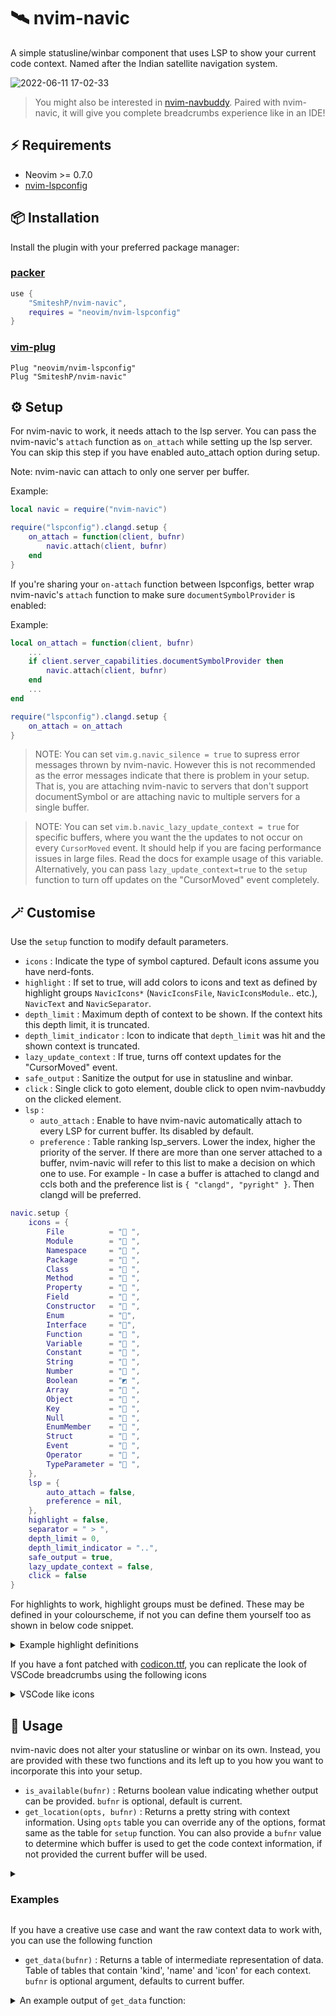 # 🛰️ nvim-navic

A simple statusline/winbar component that uses LSP to show your current code context.
Named after the Indian satellite navigation system.

![2022-06-11 17-02-33](https://user-images.githubusercontent.com/43147494/173186210-c8d689ad-1f8a-43cf-8125-127c7bd5be35.gif)

>You might also be interested in [nvim-navbuddy](https://github.com/SmiteshP/nvim-navbuddy). Paired with nvim-navic, it will give you complete breadcrumbs experience like in an IDE!

## ⚡️ Requirements

* Neovim >= 0.7.0
* [nvim-lspconfig](https://github.com/neovim/nvim-lspconfig)

## 📦 Installation

Install the plugin with your preferred package manager:

### [packer](https://github.com/wbthomason/packer.nvim)

```lua
use {
    "SmiteshP/nvim-navic",
    requires = "neovim/nvim-lspconfig"
}
```

### [vim-plug](https://github.com/junegunn/vim-plug)

```vim
Plug "neovim/nvim-lspconfig"
Plug "SmiteshP/nvim-navic"
```

## ⚙️ Setup

For nvim-navic to work, it needs attach to the lsp server. You can pass the nvim-navic's `attach` function as `on_attach` while setting up the lsp server. You can skip this step if you have enabled auto_attach option during setup.

Note: nvim-navic can attach to only one server per buffer.

Example:
```lua
local navic = require("nvim-navic")

require("lspconfig").clangd.setup {
    on_attach = function(client, bufnr)
        navic.attach(client, bufnr)
    end
}
```

If you're sharing your `on-attach` function between lspconfigs, better wrap nvim-navic's `attach` function to make sure `documentSymbolProvider` is enabled:

Example:
```lua
local on_attach = function(client, bufnr)
    ...
    if client.server_capabilities.documentSymbolProvider then
        navic.attach(client, bufnr)
    end
    ...
end

require("lspconfig").clangd.setup {
    on_attach = on_attach
}
```

>NOTE: You can set `vim.g.navic_silence = true` to supress error messages thrown by nvim-navic. However this is not recommended as the error messages indicate that there is problem in your setup. That is, you are attaching nvim-navic to servers that don't support documentSymbol or are attaching navic to multiple servers for a single buffer.

>NOTE: You can set `vim.b.navic_lazy_update_context = true` for specific buffers, where you want the the updates to not occur on every `CursorMoved` event. It should help if you are facing performance issues in large files. Read the docs for example usage of this variable. Alternatively, you can pass `lazy_update_context=true` to the `setup` function to turn off updates on the "CursorMoved" event completely.

## 🪄 Customise

Use the `setup` function to modify default parameters.

* `icons` : Indicate the type of symbol captured. Default icons assume you have nerd-fonts.
* `highlight` : If set to true, will add colors to icons and text as defined by highlight groups `NavicIcons*` (`NavicIconsFile`, `NavicIconsModule`.. etc.), `NavicText` and `NavicSeparator`.
* `depth_limit` : Maximum depth of context to be shown. If the context hits this depth limit, it is truncated.
* `depth_limit_indicator` : Icon to indicate that `depth_limit` was hit and the shown context is truncated.
* `lazy_update_context` : If true, turns off context updates for the "CursorMoved" event.
* `safe_output` : Sanitize the output for use in statusline and winbar.
* `click` : Single click to goto element, double click to open nvim-navbuddy on the clicked element.
* `lsp` :
    * `auto_attach` : Enable to have nvim-navic automatically attach to every LSP for current buffer. Its disabled by default.
    * `preference` : Table ranking lsp_servers. Lower the index, higher the priority of the server. If there are more than one server attached to a buffer, nvim-navic will refer to this list to make a decision on which one to use. For example - In case a buffer is attached to clangd and ccls both and the preference list is `{ "clangd", "pyright" }`. Then clangd will be preferred.

```lua
navic.setup {
    icons = {
        File          = "󰈙 ",
        Module        = " ",
        Namespace     = "󰌗 ",
        Package       = " ",
        Class         = "󰌗 ",
        Method        = "󰆧 ",
        Property      = " ",
        Field         = " ",
        Constructor   = " ",
        Enum          = "󰕘",
        Interface     = "󰕘",
        Function      = "󰊕 ",
        Variable      = "󰆧 ",
        Constant      = "󰏿 ",
        String        = "󰀬 ",
        Number        = "󰎠 ",
        Boolean       = "◩ ",
        Array         = "󰅪 ",
        Object        = "󰅩 ",
        Key           = "󰌋 ",
        Null          = "󰟢 ",
        EnumMember    = " ",
        Struct        = "󰌗 ",
        Event         = " ",
        Operator      = "󰆕 ",
        TypeParameter = "󰊄 ",
    },
    lsp = {
        auto_attach = false,
        preference = nil,
    },
    highlight = false,
    separator = " > ",
    depth_limit = 0,
    depth_limit_indicator = "..",
    safe_output = true,
    lazy_update_context = false,
    click = false
}

```

For highlights to work, highlight groups must be defined. These may be defined in your colourscheme, if not you can define them yourself too as shown in below code snippet.

<details>
<summary>Example highlight definitions</summary>

```lua
vim.api.nvim_set_hl(0, "NavicIconsFile",          {default = true, bg = "#000000", fg = "#ffffff"})
vim.api.nvim_set_hl(0, "NavicIconsModule",        {default = true, bg = "#000000", fg = "#ffffff"})
vim.api.nvim_set_hl(0, "NavicIconsNamespace",     {default = true, bg = "#000000", fg = "#ffffff"})
vim.api.nvim_set_hl(0, "NavicIconsPackage",       {default = true, bg = "#000000", fg = "#ffffff"})
vim.api.nvim_set_hl(0, "NavicIconsClass",         {default = true, bg = "#000000", fg = "#ffffff"})
vim.api.nvim_set_hl(0, "NavicIconsMethod",        {default = true, bg = "#000000", fg = "#ffffff"})
vim.api.nvim_set_hl(0, "NavicIconsProperty",      {default = true, bg = "#000000", fg = "#ffffff"})
vim.api.nvim_set_hl(0, "NavicIconsField",         {default = true, bg = "#000000", fg = "#ffffff"})
vim.api.nvim_set_hl(0, "NavicIconsConstructor",   {default = true, bg = "#000000", fg = "#ffffff"})
vim.api.nvim_set_hl(0, "NavicIconsEnum",          {default = true, bg = "#000000", fg = "#ffffff"})
vim.api.nvim_set_hl(0, "NavicIconsInterface",     {default = true, bg = "#000000", fg = "#ffffff"})
vim.api.nvim_set_hl(0, "NavicIconsFunction",      {default = true, bg = "#000000", fg = "#ffffff"})
vim.api.nvim_set_hl(0, "NavicIconsVariable",      {default = true, bg = "#000000", fg = "#ffffff"})
vim.api.nvim_set_hl(0, "NavicIconsConstant",      {default = true, bg = "#000000", fg = "#ffffff"})
vim.api.nvim_set_hl(0, "NavicIconsString",        {default = true, bg = "#000000", fg = "#ffffff"})
vim.api.nvim_set_hl(0, "NavicIconsNumber",        {default = true, bg = "#000000", fg = "#ffffff"})
vim.api.nvim_set_hl(0, "NavicIconsBoolean",       {default = true, bg = "#000000", fg = "#ffffff"})
vim.api.nvim_set_hl(0, "NavicIconsArray",         {default = true, bg = "#000000", fg = "#ffffff"})
vim.api.nvim_set_hl(0, "NavicIconsObject",        {default = true, bg = "#000000", fg = "#ffffff"})
vim.api.nvim_set_hl(0, "NavicIconsKey",           {default = true, bg = "#000000", fg = "#ffffff"})
vim.api.nvim_set_hl(0, "NavicIconsNull",          {default = true, bg = "#000000", fg = "#ffffff"})
vim.api.nvim_set_hl(0, "NavicIconsEnumMember",    {default = true, bg = "#000000", fg = "#ffffff"})
vim.api.nvim_set_hl(0, "NavicIconsStruct",        {default = true, bg = "#000000", fg = "#ffffff"})
vim.api.nvim_set_hl(0, "NavicIconsEvent",         {default = true, bg = "#000000", fg = "#ffffff"})
vim.api.nvim_set_hl(0, "NavicIconsOperator",      {default = true, bg = "#000000", fg = "#ffffff"})
vim.api.nvim_set_hl(0, "NavicIconsTypeParameter", {default = true, bg = "#000000", fg = "#ffffff"})
vim.api.nvim_set_hl(0, "NavicText",               {default = true, bg = "#000000", fg = "#ffffff"})
vim.api.nvim_set_hl(0, "NavicSeparator",          {default = true, bg = "#000000", fg = "#ffffff"})
```
</details>

If you have a font patched with [codicon.ttf](https://github.com/microsoft/vscode-codicons/raw/main/dist/codicon.ttf), you can replicate the look of VSCode breadcrumbs using the following icons

<details>
<summary>VSCode like icons</summary>

```lua
navic.setup {
  icons = {
    File = ' ',
    Module = ' ',
    Namespace = ' ',
    Package = ' ',
    Class = ' ',
    Method = ' ',
    Property = ' ',
    Field = ' ',
    Constructor = ' ',
    Enum = ' ',
    Interface = ' ',
    Function = ' ',
    Variable = ' ',
    Constant = ' ',
    String = ' ',
    Number = ' ',
    Boolean = ' ',
    Array = ' ',
    Object = ' ',
    Key = ' ',
    Null = ' ',
    EnumMember = ' ',
    Struct = ' ',
    Event = ' ',
    Operator = ' ',
    TypeParameter = ' '
  }
}
```
</details>

## 🚀 Usage

nvim-navic does not alter your statusline or winbar on its own. Instead, you are provided with these two functions and its left up to you how you want to incorporate this into your setup.

* `is_available(bufnr)` : Returns boolean value indicating whether output can be provided. `bufnr` is optional, default is current.
* `get_location(opts, bufnr)`  : Returns a pretty string with context information. Using `opts` table you can override any of the options, format same as the table for `setup` function. You can also provide a `bufnr` value to determine which buffer is used to get the code context information, if not provided the current buffer will be used.

<details>
<summary><h3>Examples</h3></summary>

### Native method

<details>
<summary>Lua</summary>

```lua
vim.o.statusline = "%{%v:lua.require'nvim-navic'.get_location()%}"
--  OR
vim.o.winbar = "%{%v:lua.require'nvim-navic'.get_location()%}"
```
</details>

<details>
<summary>Vimscript</summary>

```vim
set statusline+=%{%v:lua.require'nvim-navic'.get_location()%}
"   OR
set winbar+=%{%v:lua.require'nvim-navic'.get_location()%}
```
</details>

### [feline](https://github.com/feline-nvim/feline.nvim)

<details>
<summary>An example feline setup </summary>

```lua
local navic = require("nvim-navic")

table.insert(components.active[1], {
    provider = function()
        return navic.get_location()
    end,
    enabled = function()
        return navic.is_available()
    end
})

require("feline").setup({components = components})
--  OR
require("feline").winbar.setup({components = components})
```
</details>

### [lualine](https://github.com/nvim-lualine/lualine.nvim)

<details>
<summary>An example lualine setup </summary>

```lua
local navic = require("nvim-navic")

require("lualine").setup({
    sections = {
        lualine_c = {
            "navic",

            -- Component specific options
            color_correction = nil, -- Can be nil, "static" or "dynamic". This option is useful only when you have highlights enabled.
                                    -- Many colorschemes don't define same backgroud for nvim-navic as their lualine statusline backgroud.
                                    -- Setting it to "static" will perform a adjustment once when the component is being setup. This should
                                    --   be enough when the lualine section isn't changing colors based on the mode.
                                    -- Setting it to "dynamic" will keep updating the highlights according to the current modes colors for
                                    --   the current section.

            navic_opts = nil  -- lua table with same format as setup's option. All options except "lsp" options take effect when set here.
        }
    },
    -- OR in winbar
    winbar = {
        lualine_c = {
            "navic",
            color_correction = nil,
            navic_opts = nil
        }
    }
})

-- OR a more hands on approach
require("lualine").setup({
    sections = {
        lualine_c = {
            {
              function()
                  return navic.get_location()
              end,
              cond = function()
                  return navic.is_available()
              end
            },
        }
    },
    -- OR in winbar
    winbar = {
        lualine_c = {
            {
              function()
                  return navic.get_location()
              end,
              cond = function()
                  return navic.is_available()
              end
            },
        }
    }
})
```
</details>

### [galaxyline](https://github.com/glepnir/galaxyline.nvim)

<details>
<summary>An example galaxyline setup </summary>

```lua
local navic = require("nvim-navic")
local gl = require("galaxyline")

gl.section.right[1]= {
    nvimNavic = {
        provider = function()
            return navic.get_location()
        end,
        condition = function()
            return navic.is_available()
        end
    }
}
```
</details>

</details>

If you have a creative use case and want the raw context data to work with, you can use the following function

* `get_data(bufnr)` : Returns a table of intermediate representation of data. Table of tables that contain 'kind', 'name' and 'icon' for each context. `bufnr` is optional argument, defaults to current buffer.

<details>
<summary>An example output of <code>get_data</code> function: </summary>

```lua
 {
    {
        name  = "myclass",
        type  = "Class",
        icon  = "󰌗 ",
        kind  = 5,
        scope = {
            start = { line = 1, character = 0 },
            end = { line = 10, character = 0 }
        }
    },
    {
        name  = "mymethod",
        type  = "Method",
        icon  = "󰆧 ",
        kind  = 6,
        scope = {
            start = { line = 2, character = 4 },
            end = { line = 5, character = 4 }
        }
    }
 }
```
</details>
